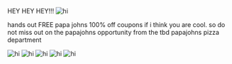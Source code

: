 HEY HEY HEY!!! <img src="https://64.media.tumblr.com/a587c1a79206159fc71664c89c0d299a/bee0c7bad704bd0d-b3/s2048x3072/6c09cdb2eff87fad3bfc40dde5d6317d0884d652.gifv" alt="hi" />

hands out FREE papa johns 100% off coupons if i think you are cool. so do not miss out on the papajohns opportunity from the tbd papajohns pizza department

<img src="https://64.media.tumblr.com/6f4a7f8e1c63a082daa5533de4c2d410/2f07815ff4d56326-80/s100x200/9080aae94eb8203a41da79edeeb2f3b0bd13afb7.pnj" alt="hi" />
<img src="https://64.media.tumblr.com/9a5d2b36b17acdda8e7c5df400346321/2a5cd603c6634bc3-1a/s400x600/b74f1a4bfe1d4a47c9939091f93b6dbee72221e3.pnj" alt="hi" />
<img src="https://64.media.tumblr.com/743e6a3861136282086ea3ad31d569aa/9f7c912a5db819ea-fc/s100x200/cd419d225aa04e3cb9c541d24782e1f8bef3114f.gifv" alt="hi" />
<img src="https://64.media.tumblr.com/bcf5e116ee5423f6b0ec1575873f3716/9f7c912a5db819ea-cf/s100x200/bfdb0cb3de0573eec706105ee3d13bd2e53e25a4.gifv" alt="hi" />
<img src="https://64.media.tumblr.com/ce47c834bccaebb0561d22fa87df5f57/f1c43a8a27f8c7ad-48/s100x200/ba414a72b85f9eb4288b57d9a69162530fb923bb.gifv" alt="hi" />


